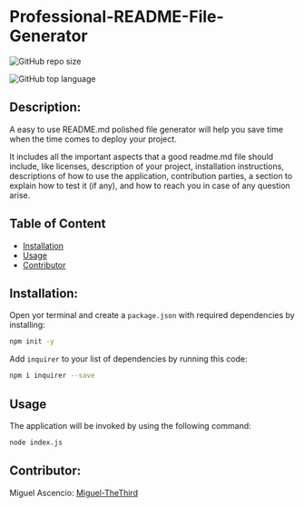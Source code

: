 # Professional-README-File-Generator

![GitHub repo size](https://img.shields.io/github/repo-size/Miguel-TheThird/Professional-README-File-Generator)

![GitHub top language](https://img.shields.io/github/languages/top/Miguel-TheThird/Professional-README-File-Generator)

## Description:
A easy to use README.md polished file generator will help you save time when the time comes to deploy your project.

It includes all the important aspects that a good readme.md file should include, like licenses, description of your project, installation instructions, descriptions of how to use the application, contribution parties, a section to explain how to test it (if any), and how to reach you in case of any question arise.

## Table of Content

- [Installation](#Installation)
- [Usage](#Usage)
- [Contributor](#Contributor)

## Installation:

Open yor terminal and create a `package.json` with required dependencies by installing:

```bash
npm init -y
```

Add `inquirer` to your list of dependencies by running this code:

```bash
npm i inquirer --save
```
## Usage

The application will be invoked by using the following command:

```bash
node index.js
```

## Contributor:

 Miguel Ascencio: [Miguel-TheThird](https://github.com/Miguel-TheThird)


